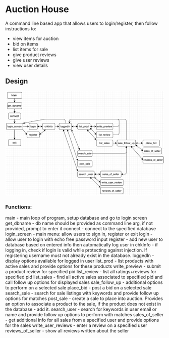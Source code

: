 # Auction House

A command line based app that allows users to login/register, then follow instructions to:
- view items for auction
- bid on items
- list items for sale
- give product reviews
- give user reviews
- view user details


## Design
![flow](images/flow.png)

### Functions:
main - main loop of program, setup database and go to login screen
get_dbname - db name should be provided as command line arg, if not provided, prompt to
enter it
connect - connect to the specified database
login_screen - main menu: allow users to sign in, register or exit
login - allow user to login with echo free password input
register - add new user to database based on entered info then automatically log user in
chkInfo - if logging in, check if login is valid while protecting against injection. If registering
username must not already exist in the database.
loggedIn - display options available for logged in user
list_prod - list products with active sales and provide options for these products
write_preview - submit a product review for specified pid
list_review - list all ratings+reviews for specified pid
list_sales - find all active sales associated to specified pid and call follow up options for
displayed sales
sale_follow_up - additional options to perform on a selected sale
place_bid - post a bid on a selected sale
search_sale - search for sale listings with keywords and provide follow up options for matches
post_sale - create a sale to place into auction. Provides an option to associate a product to the
sale, if the product does not exist in the database - add it.
search_user - search for keywords in user email or name and provide follow up options to
perform with matches
sales_of_seller - get additional info for all sales from a specified user and provide options for
the sales
write_user_reviews - enter a review on a specified user
reviews_of_seller - show all reviews written about the seller

